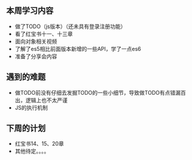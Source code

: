 ##  本周学习内容
- 做了TODO（js版本）（还未具有登录注册功能）
- 看了红宝书十一、十三章
- 面向对象相关视频
- 了解了es5相比前面版本新增的一些API，学了一点es6
- 准备了分享会内容
## 遇到的难题
- 做TODO前没有仔细去发掘TODO的一些小细节，导致做TODO有点错漏百出，逻辑上也不太严谨
- JS的执行机制
## 下周的计划
- 红宝书14、15、20章
- 其他待定。。。。
